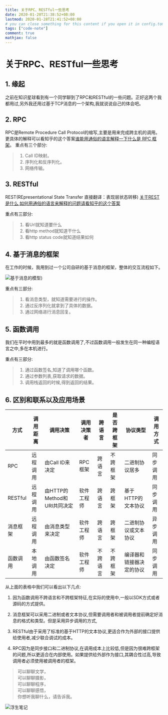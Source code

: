 ```yaml
---
title: 关于RPC、RESTful一些思考
date: 2020-01-20T21:38:52+08:00
lastmod: 2020-01-28T21:41:52+08:00
# you can close something for this content if you open it in config.toml.
tags: ["code-note"]
comment: true
mathjax: false
---
```


# 关于RPC、RESTful一些思考

## 1. 缘起

之前在知识星球看到有一个同学聊到了RPC和RESTful的一些问题。正好这两个我都用过,另外我还用过基于TCP消息的一个架构,我就说说自己的体会吧。

## 2. RPC

RPC是Remote Procedure Call Protocol的缩写,主要是用来完成跨主机的调用。更具体的解释可以看知乎的这个答案[谁能用通俗的语言解释一下什么是 RPC 框架](https://www.zhihu.com/question/25536695/answer/221638079)。
重点有三个部分:

>1. Call ID映射。
>2. 序列化和反序列化。
>3. 网络传输。

## 3. RESTful

REST(REpresentational State Transfer 直接翻译：表现层状态转移)
[关于REST是什么,如何用通俗的语言来解释的问题请看知乎的这个答案](https://www.zhihu.com/question/28557115)

重点有三部分:

> 1. 看Url就知道要什么
> 2. 看http method就知道干什么
> 3. 看http status code就知道结果如何

## 4. 基于消息的框架

在工作的时候，我用到过一个公司自研的基于消息的框架，整体的交互流程如下。

![基于消息的模型](https://www.dennisthink.com/wp-content/uploads/2020/11/基于消息的模型.jpg))

重点有三部分:

> 1. 看消息类型，就知道需要进行的操作。
> 2. 通过反序列化就拿到了具体的数据。
> 3. 通过网络进行消息回复。

## 5. 函数调用

我们在平时中用到最多的就是函数调用了,不过函数调用一般发生在同一种编程语言之中,多在本机进行。

重点有三部分:
> 1. 通过函数签名,知道了调用哪个函数。
> 2. 通过参数列表,获取请求的数据。
> 3. 调用栈返回的时候,得到返回的结果。

## 6. 区别和联系以及应用场景


| 方式     | 调用距离 | 调用决策                    | 调用决策者       | 跨语言   | 是否跨框架 |协议类型|调用方式|
| -------- | -------- | --------------------------- | ---------------- | -------- | ---------- |----|---|
| RPC      | 远程调用 | 由Call ID来决定              | RPC框架          | 跨语言   | 不跨框架   |二进制协议居多|同步调用|
| RESTful  | 远程调用 | 由HTTP的Method和URI共同决定 | 软件工程师       | 跨语言   | 跨框架     |基于HTTP的文本协议|同步调用|
| 消息框架 | 远程调用 | 由消息类型来决定            | 软件工程师 | 跨语言   | 跨框架     |二进制协议或文本协议|异步调用|
| 函数调用 | 本地调用 | 由函数签名决定              | 软件工程师       | 不跨语言 | 不跨框架   |编译器和链接器决定的协议|同步调用|

从上面的表格中我们可以看出以下几点:
1. 因为函数调用不跨语言和不跨框架特征,在实际的使用中,一般以SDK方式或者源码的方式提供。

2. 消息框架可以采用二进制或者文本协议,但需要调用者和被调用者提前确定好消息的格式和类型。但是采用异步调用的方式,

3. RESTful由于采用了标准的基于HTTP的文本协议,更适合作为外部的接口提供给使用者,减少联合调试的成本。

4. RPC因为是同步接口和二进制协议,在调用成本上比较低,但是因为很难跨框架的问题,所以更适合在内部使用。如果提供给外部作为接口,其耦合性过高,导致调用者必须使用被调用者的框架。


> 可以聊聊文学，   
> 可以聊聊摄影，   
> 可以聊聊程序，   
> 可以聊聊感悟，   
> 你想听我聊什么，请告诉我。

![浮生笔记](https://www.dennisthink.com/wp-content/uploads/2020/01/qrcode_for_gh_59f60c2a244c_430.jpg)




















